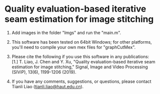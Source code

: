 # Quality evaluation-based iterative seam estimation for image stitching

1. Add images in the folder "Imgs" and run the "main.m".

2. This software has been tested on 64bit Windows; for other platforms, you'll
need to compile your own mex files for "graphCutMex".

3. Please cite the following if you use this software in any publications:       
[1.] T. Liao, J. Chen and Y. Xu, "Quality evaluation-based iterative seam estimation for image stitching," Signal, Image and Video Processing (SIViP), 13(6), 1199-1206 (2019).


4. If you have any comments, suggestions, or questions, please contact Tianli Liao (tianli.liao@haut.edu.cn).






